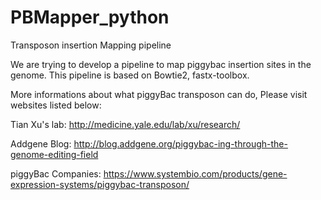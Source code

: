 # PBMapper_python
Transposon insertion Mapping pipeline

We are trying to develop a pipeline to map piggybac insertion sites in the genome. This pipeline is based on Bowtie2, fastx-toolbox.

More informations about what piggyBac transposon can do, Please visit websites listed below:

Tian Xu's lab: http://medicine.yale.edu/lab/xu/research/

Addgene Blog: http://blog.addgene.org/piggybac-ing-through-the-genome-editing-field

piggyBac Companies: https://www.systembio.com/products/gene-expression-systems/piggybac-transposon/
